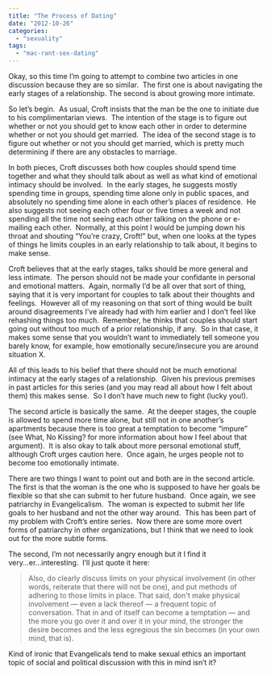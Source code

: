 ```yaml
---
title: "The Process of Dating"
date: "2012-10-26"
categories: 
  - "sexuality"
tags: 
  - "mac-rant-sex-dating"
---
```


Okay, so this time I’m going to attempt to combine two articles in one discussion because they are so similar.  The first one is about navigating the early stages of a relationship. The second is about growing more intimate.

So let’s begin.  As usual, Croft insists that the man be the one to initiate due to his complimentarian views.  The intention of the stage is to figure out whether or not you should get to know each other in order to determine whether or not you should get married.  The idea of the second stage is to figure out whether or not you should get married, which is pretty much determining if there are any obstacles to marriage.

<!--more-->In both pieces, Croft discusses both how couples should spend time together and what they should talk about as well as what kind of emotional intimacy should be involved.  In the early stages, he suggests mostly spending time in groups, spending time alone only in public spaces, and absolutely no spending time alone in each other’s places of residence.  He also suggests not seeing each other four or five times a week and not spending all the time not seeing each other talking on the phone or e-mailing each other.  Normally, at this point I would be jumping down his throat and shouting “You’re crazy, Croft!” but, when one looks at the types of things he limits couples in an early relationship to talk about, it begins to make sense.

Croft believes that at the early stages, talks should be more general and less intimate.  The person should not be made your confidante in personal and emotional matters.  Again, normally I’d be all over that sort of thing, saying that it is very important for couples to talk about their thoughts and feelings.  However all of my reasoning on that sort of thing would be built around disagreements I’ve already had with him earlier and I don’t feel like rehashing things too much.  Remember, he thinks that couples should start going out without too much of a prior relationship, if any.  So in that case, it makes some sense that you wouldn’t want to immediately tell someone you barely know, for example, how emotionally secure/insecure you are around situation X.

All of this leads to his belief that there should not be much emotional intimacy at the early stages of a relationship.  Given his previous premises in past articles for this series (and you may read all about how I felt about them) this makes sense.  So I don’t have much new to fight (lucky you!).

The second article is basically the same.  At the deeper stages, the couple is allowed to spend more time alone, but still not in one another’s apartments because there is too great a temptation to become “impure” (see What, No Kissing? for more information about how I feel about that argument).  It is also okay to talk about more personal emotional stuff, although Croft urges caution here.  Once again, he urges people not to become too emotionally intimate.

There are two things I want to point out and both are in the second article.  The first is that the woman is the one who is supposed to have her goals be flexible so that she can submit to her future husband.  Once again, we see patriarchy in Evangelicalism.  The woman is expected to submit her life goals to her husband and not the other way around.  This has been part of my problem with Croft’s entire series.  Now there are some more overt forms of patriarchy in other organizations, but I think that we need to look out for the more subtle forms.

The second, I’m not necessarily angry enough but it I find it very...er...interesting.  I’ll just quote it here:

> Also, do clearly discuss limits on your physical involvement (in other words, reiterate that there will not be one), and put methods of adhering to those limits in place. That said, don't make physical involvement — even a lack thereof — a frequent topic of conversation. That in and of itself can become a temptation — and the more you go over it and over it in your mind, the stronger the desire becomes and the less egregious the sin becomes (in your own mind, that is).

Kind of ironic that Evangelicals tend to make sexual ethics an important topic of social and political discussion with this in mind isn’t it?
